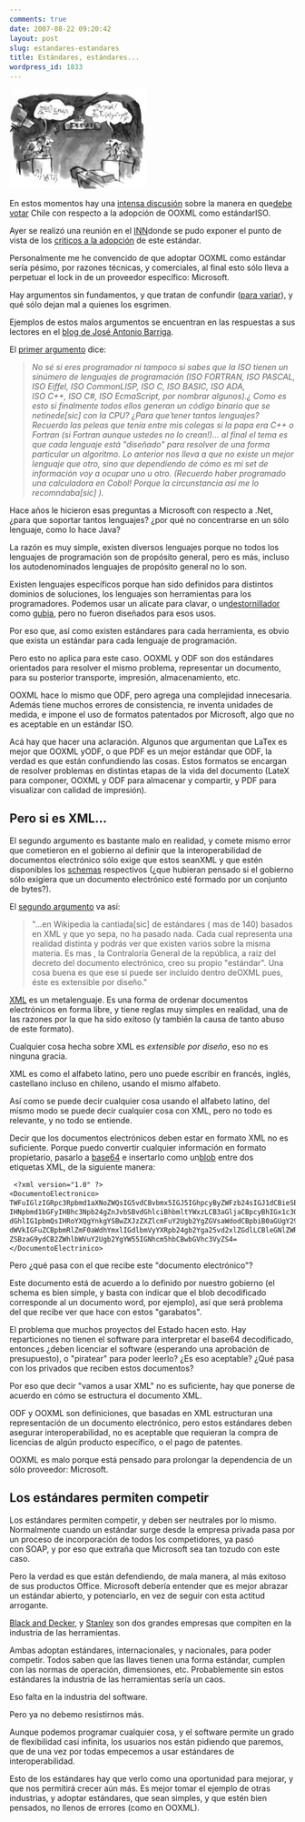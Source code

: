 ```yaml
---
comments: true
date: 2007-08-22 09:20:42
layout: post
slug: estandares-estandares
title: Estándares, estándares...
wordpress_id: 1833
---
```


![](debate-thumb-240x175.jpg)

En estos momentos hay una [intensa discusión](http://replay.web.archive.org/20071017000912/http://www.elfrancotirador.cl/2007/08/22/odf-vs-ooxml-en-chile-%c2%a1un-round-mas/) sobre la manera en que[debe votar](http://replay.web.archive.org/20071017000912/http://sushiknights.org/2007/08/presentacion_ooxml.html) Chile con respecto a la adopción de OOXML como estándarISO.

Ayer se realizó una reunión en el [INN](http://replay.web.archive.org/20071017000912/http://www.inn.cl/)donde se pudo exponer el punto de vista de los [criticos a la adopción](http://replay.web.archive.org/20071017000912/http://sushiknights.org/2007/08/presentacion_ooxml.html) de este estándar.

Personalmente me he convencido de que adoptar OOXML como estándar sería pésimo, por razones técnicas, y comerciales, al final esto sólo lleva a perpetuar el lock in de un proveedor específico: Microsoft.

Hay argumentos sin fundamentos, y que tratan de confundir ([para variar](http://replay.web.archive.org/20071017000912/http://www.lnds.net/2007/08/codigo-libre.html)), y qué sólo dejan mal a quienes los esgrimen.

Ejemplos de estos malos argumentos se encuentran en las respuestas a sus lectores en el [blog de José Antonio Barriga](http://replay.web.archive.org/20071017000912/http://blogs.technet.com/joseantoniobarriga/default.aspx).

El [primer argumento](http://replay.web.archive.org/20071017000912/http://tinyurl.com/34gkcv) dice:


> _No sé si eres programador ni tampoco si sabes que la ISO tienen un sinúmero de lenguajes de programación (ISO FORTRAN, ISO PASCAL, ISO Eiffel, ISO CommonLISP, ISO C, ISO BASIC, ISO ADA, ISO C++, ISO C#, ISO EcmaScript, por nombrar algunos).¿ Como es esto si finalmente todos ellos generan un código binario que se netinede[sic] con la CPU? ¿Para que´tener tantos lenguajes? Recuerdo las peleas que tenía entre mis colegas si la papa era C++ o Fortran (si Fortran aunque ustedes no lo crean!)... al final el tema es que cada lenguaje está "diseñado" para resolver de una forma particular un algoritmo. Lo anterior nos lleva a que no existe un mejor lenguaje que otro, sino que dependiendo de cómo es mi set de información voy a ocupar uno u otro. (Recuerdo haber programado una calculadora en Cobol! Porque la circunstancia así me lo recomndaba[sic] )._


Hace años le hicieron esas preguntas a Microsoft con respecto a .Net, ¿para que soportar tantos lenguajes? ¿por qué no concentrarse en un sólo lenguaje, como lo hace Java?

La razón es muy simple, existen diversos lenguajes porque no todos los lenguajes de programación son de propósito general, pero es más, incluso los autodenominados lenguajes de propósito general no lo son.

Existen lenguajes específicos porque han sido definidos para distintos dominios de soluciones, los lenguajes son herramientas para los programadores. Podemos usar un alicate para clavar, o un[destornillador](http://replay.web.archive.org/20071017000912/http://es.wikipedia.org/wiki/Destornillador) como [gubia](http://replay.web.archive.org/20071017000912/http://es.wikipedia.org/wiki/Gubia), pero no fueron diseñados para esos usos.

Por eso que, así como existen estándares para cada herramienta, es obvio que exista un estándar para cada lenguaje de programación.

Pero esto no aplica para este caso. OOXML y ODF son dos estándares orientados para resolver el mismo problema, representar un documento, para su posterior transporte, impresión, almacenamiento, etc.

OOXML hace lo mismo que ODF, pero agrega una complejidad innecesaria. Además tiene muchos errores de consistencia, re inventa unidades de medida, e impone el uso de formatos patentados por Microsoft, algo que no es aceptable en un estándar ISO.

Acá hay que hacer una aclaración. Algunos que argumentan que LaTex es mejor que OOXML yODF, o que PDF es un mejor estándar que ODF, la verdad es que están confundiendo las cosas. Estos formatos se encargan de resolver problemas en distintas etapas de la vida del documento (LateX para componer, OOXML y ODF para almacenar y compartir, y PDF para visualizar con calidad de impresión).


## Pero si es XML...


El segundo argumento es bastante malo en realidad, y comete mismo error que cometieron en el gobierno al definir que la interoperabilidad de documentos electrónico sólo exige que estos seanXML y que estén disponibles los [schemas](http://replay.web.archive.org/20071017000912/http://es.wikipedia.org/wiki/Schema) respectivos (¿que hubieran pensado si el gobierno sólo exigiera que un documento electrónico esté formado por un conjunto de bytes?).

El [segundo argumento](http://replay.web.archive.org/20071017000912/http://tinyurl.com/2tec3q) va así:


> "...en Wikipedia la cantiada[sic] de estándares ( mas de 140) basados en XML y que yo sepa, no ha pasado nada. Cada cual representa una realidad distinta y podrás ver que existen varios sobre la misma materia. Es mas , la Contraloría General de la república, a raiz del decreto del documento electrónico, creo su propio "estándar". Una cosa buena es que ese si puede ser incluído dentro deOXML pues, éste es extensible por diseño."


[XML](http://replay.web.archive.org/20071017000912/http://es.wikipedia.org/wiki/XML) es un metalenguaje. Es una forma de ordenar documentos electrónicos en forma libre, y tiene reglas muy simples en realidad, una de las razones por la que ha sido exitoso (y también la causa de tanto abuso de este formato).

Cualquier cosa hecha sobre XML es _extensible por diseño_, eso no es ninguna gracia.

XML es como el alfabeto latino, pero uno puede escribir en francés, inglés, castellano incluso en chileno, usando el mismo alfabeto.

Así como se puede decir cualquier cosa usando el alfabeto latino, del mismo modo se puede decir cualquier cosa con XML, pero no todo es relevante, y no todo se entiende.

Decir que los documentos electrónicos deben estar en formato XML no es suficiente. Porque puedo convertir cualquier información en formato propietario, pasarlo a [base64](http://replay.web.archive.org/20071017000912/http://es.wikipedia.org/wiki/Base64) e insertarlo como un[blob](http://replay.web.archive.org/20071017000912/http://es.wikipedia.org/wiki/BLOB) entre dos etiquetas XML, de la siguiente manera:


```
 <?xml version="1.0" ?>
<DocumentoElectronico>
TWFuIGlzIGRpc3Rpbmd1aXNoZWQsIG5vdCBvbmx5IGJ5IGhpcyByZWFzb24sIGJ1dCBieSB0aGlz
IHNpbmd1bGFyIHBhc3Npb24gZnJvbSBvdGhlciBhbmltYWxzLCB3aGljaCBpcyBhIGx1c3Qgb2Yg
dGhlIG1pbmQsIHRoYXQgYnkgYSBwZXJzZXZlcmFuY2Ugb2YgZGVsaWdodCBpbiB0aGUgY29udGlu
dWVkIGFuZCBpbmRlZmF0aWdhYmxlIGdlbmVyYXRpb24gb2Yga25vd2xlZGdlLCBleGNlZWRzIHRo
ZSBzaG9ydCB2ZWhlbWVuY2Ugb2YgYW55IGNhcm5hbCBwbGVhc3VyZS4=
</DocumentoElectrinico>
```

Pero ¿qué pasa con el que recibe este "documento electrónico"?

Este documento está de acuerdo a lo definido por nuestro gobierno (el schema es bien simple, y basta con indicar que el blob decodificado corresponde al un documento word, por ejemplo), así que será problema del que recibe ver que hace con estos "garabatos".

El problema que muchos proyectos del Estado hacen esto. Hay reparticiones no tienen el software para interpretar el base64 decodificado, entonces ¿deben licenciar el software (esperando una aprobación de presupuesto), o "piratear" para poder leerlo? ¿Es eso aceptable? ¿Qué pasa con los privados que reciben estos documentos?

Por eso que decir "vamos a usar XML" no es suficiente, hay que ponerse de acuerdo en cómo se estructura el documento XML.

ODF y OOXML son definiciones, que basadas en XML estructuran una representación de un documento electrónico, pero estos estándares deben asegurar interoperabilidad, no es aceptable que requieran la compra de licencias de algún producto específico, o el pago de patentes.

OOXML es malo porque está pensado para prolongar la dependencia de un sólo proveedor: Microsoft.

## Los estándares permiten competir

Los estándares permiten competir, y deben ser neutrales por lo mismo. Normalmente cuando un estándar surge desde la empresa privada pasa por un proceso de incorporación de todos los competidores, ya pasó con SOAP, y por eso que extraña que Microsoft sea tan tozudo con este caso.

Pero la verdad es que están defendiendo, de mala manera, al más exitoso de sus productos Office.
Microsoft debería entender que es mejor abrazar un estándar abierto, y potenciarlo, en vez de seguir con esta actitud arrogante.

[Black and Decker](http://replay.web.archive.org/20071017000912/http://www.blackanddecker.com/), y [Stanley](http://replay.web.archive.org/20071017000912/http://www.stanleytools.com/) son dos grandes empresas que compiten en la industria de las herramientas.

Ambas adoptan estándares, internacionales, y nacionales, para poder competir. Todos saben que las llaves tienen una forma estándar, cumplen con las normas de operación, dimensiones, etc.
Probablemente sin estos estándares la industria de las herramientas sería un caos.

Eso falta en la industria del software.

Pero ya no debemo resistirnos más.

Aunque podemos programar cualquier cosa, y el software permite un grado de flexibilidad casi infinita, los usuarios nos están pidiendo que paremos, que de una vez por todas empecemos a usar estándares de interoperabilidad.

Esto de los estándares hay que verlo como una oportunidad para mejorar, y que nos permitirá crecer aún más. Es mejor tomar el ejemplo de otras industrias, y adoptar estándares, que sean simples, y que estén bien pensados, no llenos de errores (como en OOXML).
